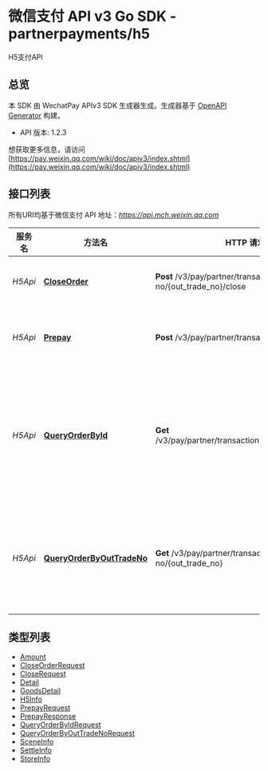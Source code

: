 # 微信支付 API v3 Go SDK - partnerpayments/h5

H5支付API

## 总览
本 SDK 由 WechatPay APIv3 SDK 生成器生成。生成器基于 [OpenAPI Generator](https://openapi-generator.tech) 构建。

- API 版本: 1.2.3

想获取更多信息，请访问 [https://pay.weixin.qq.com/wiki/doc/apiv3/index.shtml](https://pay.weixin.qq.com/wiki/doc/apiv3/index.shtml)

## 接口列表

所有URI均基于微信支付 API 地址：*https://api.mch.weixin.qq.com*

服务名 | 方法名 | HTTP 请求 | 描述
------------ | ------------- | ------------- | -------------
*H5Api* | [**CloseOrder**](H5Api.md#closeorder) | **Post** /v3/pay/partner/transactions/out-trade-no/{out_trade_no}/close | 关闭订单
*H5Api* | [**Prepay**](H5Api.md#prepay) | **Post** /v3/pay/partner/transactions/h5 | H5支付下单
*H5Api* | [**QueryOrderById**](H5Api.md#queryorderbyid) | **Get** /v3/pay/partner/transactions/id/{transaction_id} | 微信支付订单号查询订单
*H5Api* | [**QueryOrderByOutTradeNo**](H5Api.md#queryorderbyouttradeno) | **Get** /v3/pay/partner/transactions/out-trade-no/{out_trade_no} | 商户订单号查询订单


## 类型列表

 - [Amount](Amount.md)
 - [CloseOrderRequest](CloseOrderRequest.md)
 - [CloseRequest](CloseRequest.md)
 - [Detail](Detail.md)
 - [GoodsDetail](GoodsDetail.md)
 - [H5Info](H5Info.md)
 - [PrepayRequest](PrepayRequest.md)
 - [PrepayResponse](PrepayResponse.md)
 - [QueryOrderByIdRequest](QueryOrderByIdRequest.md)
 - [QueryOrderByOutTradeNoRequest](QueryOrderByOutTradeNoRequest.md)
 - [SceneInfo](SceneInfo.md)
 - [SettleInfo](SettleInfo.md)
 - [StoreInfo](StoreInfo.md)

